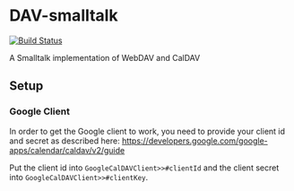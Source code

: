 # DAV-smalltalk
[![Build Status](https://travis-ci.org/hpi-swa-teaching/DAV-smalltalk.svg)](https://travis-ci.org/hpi-swa-teaching/DAV-smalltalk)

A Smalltalk implementation of WebDAV and CalDAV

## Setup

### Google Client
In order to get the Google client to work, you need to provide your client id and secret as described here: https://developers.google.com/google-apps/calendar/caldav/v2/guide

Put the client id into `GoogleCalDAVClient>>#clientId` and the client secret into `GoogleCalDAVClient>>#clientKey`.
